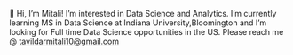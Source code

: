 👋 Hi, I’m Mitali!
I’m interested in Data Science and Analytics.
I’m currently learning MS in Data Science at Indiana University,Bloomington and 
I’m looking for Full time Data Science opportunities in the US.
Please reach me @ tavildarmitali10@gmail.com

<!---
mitali1045/mitali1045 is a ✨ special ✨ repository because its `README.md` (this file) appears on your GitHub profile.
You can click the Preview link to take a look at your changes.
--->
